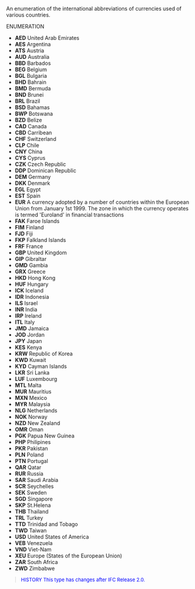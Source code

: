 ﻿An enumeration of the international abbreviations of currencies used of various countries.

ENUMERATION

* **AED** United Arab Emirates
* **AES** Argentina
* **ATS** Austria
* **AUD** Australia
* **BBD** Barbados
* **BEG** Belgium
* **BGL** Bulgaria
* **BHD** Bahrain
* **BMD** Bermuda
* **BND** Brunei
* **BRL** Brazil
* **BSD** Bahamas
* **BWP** Botswana
* **BZD** Belize
* **CAD** Canada
* **CBD** Carribean
* **CHF** Switzerland
* **CLP** Chile
* **CNY** China
* **CYS** Cyprus
* **CZK** Czech Republic
* **DDP** Dominican Republic
* **DEM** Germany
* **DKK** Denmark
* **EGL** Egypt
* **EST** Spain
* **EUR** A currency adopted by a number of countries within the European Union from January 1st 1999. The zone in which the currency operates is termed 'Euroland' in financial transactions
* **FAK** Faroe Islands
* **FIM** Finland
* **FJD** Fiji
* **FKP** Falkland Islands
* **FRF** France
* **GBP** United Kingdom
* **GIP** Gibraltar
* **GMD** Gambia
* **GRX** Greece
* **HKD** Hong Kong
* **HUF** Hungary
* **ICK** Iceland
* **IDR** Indonesia
* **ILS** Israel
* **INR** India
* **IRP** Ireland
* **ITL** Italy
* **JMD** Jamaica
* **JOD** Jordan
* **JPY** Japan
* **KES** Kenya
* **KRW** Republic of Korea
* **KWD** Kuwait
* **KYD** Cayman Islands
* **LKR** Sri Lanka
* **LUF** Luxembourg
* **MTL** Malta
* **MUR** Mauritius
* **MXN** Mexico
* **MYR** Malaysia
* **NLG** Netherlands
* **NOK** Norway
* **NZD** New Zealand
* **OMR** Oman
* **PGK** Papua New Guinea
* **PHP** Philipines
* **PKR** Pakistan
* **PLN** Poland
* **PTN** Portugal
* **QAR** Qatar 
* **RUR** Russia
* **SAR** Saudi Arabia
* **SCR** Seychelles
* **SEK** Sweden
* **SGD** Singapore
* **SKP** St.Helena
* **THB** Thailand
* **TRL** Turkey
* **TTD** Trinidad and Tobago
* **TWD** Taiwan
* **USD** United States of America
* **VEB** Venezuela
* **VND** Viet-Nam
* **XEU** Europe (States of the European Union)
* **ZAR** South Africa
* **ZWD** Zimbabwe

> <font size="-1" color="#0000FF">HISTORY This type has changes after IFC Release 2.0.
</font>